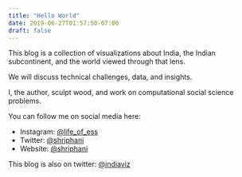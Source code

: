 ```yaml
---
title: "Hello World"
date: 2019-06-27T01:57:50-07:00
draft: false
---
```


This blog is a collection of visualizations about India, the Indian subcontinent,
and the world viewed through that lens.

We will discuss technical challenges, data, and insights.

I, the author, sculpt wood, and work on computational social science problems.

You can follow me on social media here:

* Instagram: [@life_of_ess](https://www.instagram.com/life_of_ess/)
* Twitter: [@shriphani](https://twitter.com/shriphani)
* Website: [@shriphani](http://shriphani.com)

This blog is also on twitter: [@indiaviz](https://twitter.com/indiaviz)
